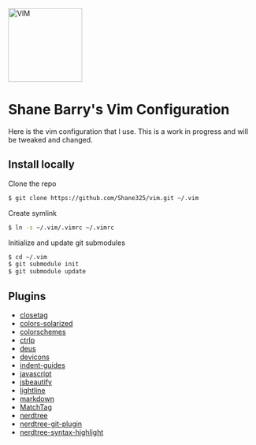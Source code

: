 <img src="https://cdn.rawgit.com/ferventcoder/chocolatey-packages/051355942d87497067ed02c1ecce9a293a9f0a63/icons/vim.svg" alt="VIM" width="150">

# Shane Barry's Vim Configuration

Here is the vim configuration that I use. This is a work in progress and will be tweaked and changed.

## Install locally

Clone the repo

```bash
$ git clone https://github.com/Shane325/vim.git ~/.vim
```

Create symlink

```bash
$ ln -s ~/.vim/.vimrc ~/.vimrc
```

Initialize and update git submodules

```bash
$ cd ~/.vim
$ git submodule init
$ git submodule update
```


## Plugins

- [closetag](https://github.com/alvan/vim-closetag)
- [colors-solarized](https://github.com/altercation/vim-colors-solarized)
- [colorschemes](https://github.com/flazz/vim-colorschemes)
- [ctrlp](https://github.com/ctrlpvim/ctrlp.vim)
- [deus](https://github.com/ajmwagar/vim-deus)
- [devicons](https://github.com/ryanoasis/vim-devicons)
- [indent-guides](https://github.com/nathanaelkane/vim-indent-guides)
- [javascript](https://github.com/pangloss/vim-javascript)
- [jsbeautify](https://github.com/maksimr/vim-jsbeautify)
- [lightline](https://github.com/itchyny/lightline.vim)
- [markdown](https://github.com/plasticboy/vim-markdown)
- [MatchTag](https://github.com/gregsexton/MatchTag.git)
- [nerdtree](https://github.com/scrooloose/nerdtree)
- [nerdtree-git-plugin](https://github.com/Xuyuanp/nerdtree-git-plugin)
- [nerdtree-syntax-highlight](https://github.com/tiagofumo/vim-nerdtree-syntax-highlight)
    
